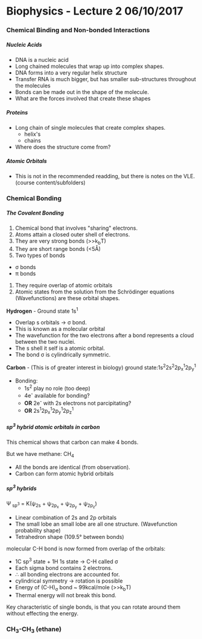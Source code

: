 # Biophysics - Lecture 2 06/10/2017

### Chemical Binding and Non-bonded Interactions

##### Nucleic Acids

- DNA is a nucleic acid
- Long chained molecules that wrap up into complex shapes.
- DNA forms into a very regular helix structure
- Transfer RNA is much bigger, but has smaller sub-structures throughout the molecules
- Bonds can be made out in the shape of the molecule.
- What are the forces involved that create these shapes

##### Proteins

- Long chain of single molecules that create complex shapes.
  - helix's
  - chains
- Where does the structure come from?

##### Atomic Orbitals

- This is not in the recommended readding, but there is notes on the VLE. (course content/subfolders)

### Chemical Bonding

##### The Covalent Bonding

1. Chemical bond that involves "sharing" electrons.
1. Atoms attain a closed outer shell of electrons.
1. They are very strong bonds (>>k<sub>b</sub>T)
1. They are short range bonds (<5&#x212B;)
1. Two types of bonds
 - &sigma; bonds
 - &pi; bonds
1. They require overlap of atomic orbitals
1. Atomic states from the solution from the Schrödinger equations (Wavefunctions) are these orbital shapes.

**Hydrogen** - Ground state 1s<sup>1</sup>
  - Overlap s orbitals -> &sigma; bond.
  - This is known as a molecular orbital
  - The wavefunction for the two electrons after a bond represents a cloud between the two nuclei.
  - The s shell it self is a atomic orbital.
  - The bond &sigma; is cylindrically symmetric.

**Carbon** - (This is of greater interest in biology) ground state:1s<sup>2</sup>2s<sup>2</sup>2p<sub>x</sub><sup>1</sup>2p<sub>y</sub><sup>1</sup>
  - Bonding:  
    - 1s<sup>2</sup> play no role (too deep)
    - 4e<sup>-</sup> available for bonding?
    - **OR** 2e<sup>-</sup> with 2s electrons not parcipitating?
    - **OR** 2s<sup>1</sup>2p<sub>x</sub><sup>1</sup>2p<sub>y</sub><sup>1</sup>2p<sub>z</sub><sup>1</sup>

##### sp<sup>3</sup> hybrid atomic orbitals in carbon

This chemical shows that carbon can make 4 bonds.

But we have methane: CH<sub>4</sub>
- All the bonds are identical (from observation).
- Carbon can form atomic hybrid orbitals

##### sp<sup>3</sup> hybrids
&Psi;<sub> sp<sup>3</sup></sub> = K(&psi;<sub>2s</sub> + &psi;<sub>2p<sub>x</sub></sub> + &psi;<sub>2p<sub>y</sub></sub> + &psi;<sub>2p<sub>z</sub></sub>)

- Linear combination of 2s and 2p orbitals
- The small lobe an small lobe are all one structure. (Wavefunction probability shape)
- Tetrahedron shape (109.5&deg; between bonds)

molecular C-H bond is now formed from overlap of the orbitals:
- 1C sp<sup>3</sup> state + 1H 1s state -> C-H called &sigma;
- Each sigma bond contains 2 electrons.
- &#8756; all bonding electrons are accounted for.
- cylindrical symmetry -> rotation is possible
- Energy of (C-H)<sub>&sigma;</sub> bond ~ 99kcal/mole (>>k<sub>b</sub>T)
- Thermal energy will not break this bond.

Key characteristic of single bonds, is that you can rotate around them without effecting the energy.

### CH<sub>3</sub>-CH<sub>3</sub> (ethane)
